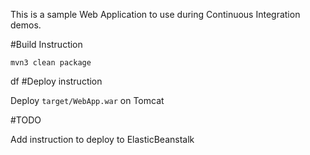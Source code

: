 This is a sample Web Application to use during Continuous Integration demos.

#Build Instruction





```
mvn3 clean package
```


df
#Deploy instruction



Deploy ```target/WebApp.war``` on Tomcat
 
#TODO
 
Add instruction to deploy to ElasticBeanstalk

